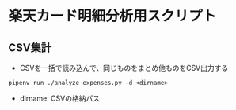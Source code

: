 # 楽天カード明細分析用スクリプト

## CSV集計 

- CSVを一括で読み込んで、同じものをまとめ他ものをCSV出力する

```
pipenv run ./analyze_expenses.py -d <dirname>
```

- dirname: CSVの格納パス
